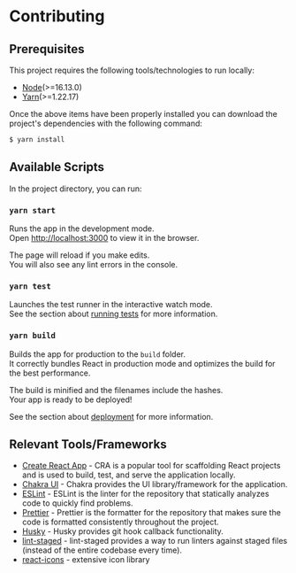 # Contributing

## Prerequisites

This project requires the following tools/technologies to run locally:

- [Node](https://nodejs.org/en/)(>=16.13.0)
- [Yarn](https://classic.yarnpkg.com/lang/en/)(>=1.22.17)

Once the above items have been properly installed you can download the project's dependencies with the following command:

```bash
$ yarn install
```

## Available Scripts

In the project directory, you can run:

### `yarn start`

Runs the app in the development mode.\
Open [http://localhost:3000](http://localhost:3000) to view it in the browser.

The page will reload if you make edits.\
You will also see any lint errors in the console.

### `yarn test`

Launches the test runner in the interactive watch mode.\
See the section about [running tests](https://facebook.github.io/create-react-app/docs/running-tests) for more information.

### `yarn build`

Builds the app for production to the `build` folder.\
It correctly bundles React in production mode and optimizes the build for the best performance.

The build is minified and the filenames include the hashes.\
Your app is ready to be deployed!

See the section about [deployment](https://facebook.github.io/create-react-app/docs/deployment) for more information.

## Relevant Tools/Frameworks

- [Create React App](https://create-react-app.dev/) - CRA is a popular tool for scaffolding React projects and is used to build, test, and serve the application locally.
- [Chakra UI](https://chakra-ui.com/guides/integrations/with-cra) - Chakra provides the UI library/framework for the application.
- [ESLint](https://eslint.org/) - ESLint is the linter for the repository that statically analyzes code to quickly find problems.
- [Prettier](https://prettier.io/) - Prettier is the formatter for the repository that makes sure the code is formatted consistently throughout the project.
- [Husky](https://typicode.github.io/husky/#/) - Husky provides git hook callback functionality.
- [lint-staged](https://github.com/okonet/lint-staged) - lint-staged provides a way to run linters against staged files (instead of the entire codebase every time).
- [react-icons](https://react-icons.github.io/react-icons) - extensive icon library
